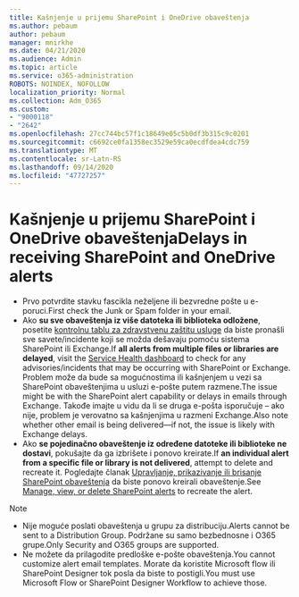 ```yaml
---
title: Kašnjenje u prijemu SharePoint i OneDrive obaveštenja
ms.author: pebaum
author: pebaum
manager: mnirkhe
ms.date: 04/21/2020
ms.audience: Admin
ms.topic: article
ms.service: o365-administration
ROBOTS: NOINDEX, NOFOLLOW
localization_priority: Normal
ms.collection: Adm_O365
ms.custom:
- "9000118"
- "2642"
ms.openlocfilehash: 27cc744bc57f1c18649e05c5b0df3b315c9c0201
ms.sourcegitcommit: c6692ce0fa1358ec3529e59ca0ecdfdea4cdc759
ms.translationtype: MT
ms.contentlocale: sr-Latn-RS
ms.lasthandoff: 09/14/2020
ms.locfileid: "47727257"
---
```

# <a name="delays-in-receiving-sharepoint-and-onedrive-alerts"></a><span data-ttu-id="f5753-102">Kašnjenje u prijemu SharePoint i OneDrive obaveštenja</span><span class="sxs-lookup"><span data-stu-id="f5753-102">Delays in receiving SharePoint and OneDrive alerts</span></span>

- <span data-ttu-id="f5753-103">Prvo potvrdite stavku fascikla neželjene ili bezvredne pošte u e-poruci.</span><span class="sxs-lookup"><span data-stu-id="f5753-103">First check the Junk or Spam folder in your email.</span></span>
- <span data-ttu-id="f5753-104">Ako **su sve obaveštenja iz više datoteka ili biblioteka odložene**, posetite [kontrolnu tablu za zdravstvenu zaštitu usluge](https://portal.office.com/adminportal/home?ref=/servicehealth) da biste pronašli sve savete/incidente koji se možda dešavaju pomoću sistema SharePoint ili Exchange.</span><span class="sxs-lookup"><span data-stu-id="f5753-104">If **all alerts from multiple files or libraries are delayed**, visit the [Service Health dashboard](https://portal.office.com/adminportal/home?ref=/servicehealth) to check for any advisories/incidents that may be occurring with SharePoint or Exchange.</span></span> <span data-ttu-id="f5753-105">Problem može da bude sa mogućnostima ili kašnjenjem u vezi sa SharePoint obaveštenjima u usluzi e-pošte putem razmene.</span><span class="sxs-lookup"><span data-stu-id="f5753-105">The issue might be with the SharePoint alert capability or delays in emails through Exchange.</span></span> <span data-ttu-id="f5753-106">Takođe imajte u vidu da li se druga e-pošta isporučuje – ako nije, problem je verovatno sa kašnjenjima u razmeni Exchange.</span><span class="sxs-lookup"><span data-stu-id="f5753-106">Also note whether other email is being delivered—if not, the issue is likely with Exchange delays.</span></span>
- <span data-ttu-id="f5753-107">Ako **se pojedinačno obaveštenje iz određene datoteke ili biblioteke ne dostavi**, pokušajte da ga izbrišete i ponovo kreirate.</span><span class="sxs-lookup"><span data-stu-id="f5753-107">If **an individual alert from a specific file or library is not delivered**, attempt to delete and recreate it.</span></span> <span data-ttu-id="f5753-108">Pogledajte članak [Upravljanje, prikazivanje ili brisanje SharePoint obaveštenja](https://support.microsoft.com/office/99dfb19c-9a90-4a8c-aba1-aa8c8afb0de2) da biste ponovo kreirali obaveštenje.</span><span class="sxs-lookup"><span data-stu-id="f5753-108">See [Manage, view, or delete SharePoint alerts](https://support.microsoft.com/office/99dfb19c-9a90-4a8c-aba1-aa8c8afb0de2) to recreate the alert.</span></span>

> [!NOTE]
> - <span data-ttu-id="f5753-109">Nije moguće poslati obaveštenja u grupu za distribuciju.</span><span class="sxs-lookup"><span data-stu-id="f5753-109">Alerts cannot be sent to a Distribution Group.</span></span> <span data-ttu-id="f5753-110">Podržane su samo bezbednosne i O365 grupe.</span><span class="sxs-lookup"><span data-stu-id="f5753-110">Only Security and O365 groups are supported.</span></span>
> - <span data-ttu-id="f5753-111">Ne možete da prilagodite predloške e-pošte obaveštenja.</span><span class="sxs-lookup"><span data-stu-id="f5753-111">You cannot customize alert email templates.</span></span> <span data-ttu-id="f5753-112">Morate da koristite Microsoft flow ili SharePoint Designer tok posla da biste to postigli.</span><span class="sxs-lookup"><span data-stu-id="f5753-112">You must use Microsoft Flow or SharePoint Designer Workflow to achieve those.</span></span>
